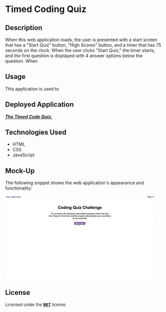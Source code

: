 # Timed Coding Quiz

## Description

When this web application loads, the user is presented with a start screen that has a "Start Quiz" button, "High Scores" button, and a timer that has 75 seconds on the clock. When the user clicks "Start Quiz," the timer starts, and the first question is displayed with 4 answer options below the question. When 

## Usage

This application is used to 

## Deployed Application
<a href="https://techmack92.github.io/code-quiz/">***The Timed Code Quiz.***</a>

## Technologies Used
+ HTML
+ CSS
+ JavaScript

## Mock-Up

The following snippet shows the web application's appearance and functionality:

![The Password Generator application displays a red button to generate a random password.](./assets/images/04-web-apis-homework-demo.gif)

## License

<font size="2"> Licensed under the <a href="https://github.com/techmack92/code-quiz/main/LICENSE"> **MIT**</a> license.</font>
